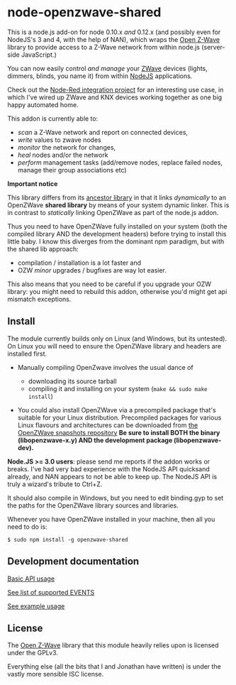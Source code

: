 node-openzwave-shared
=====================

This is a node.js add-on for node 0.10.x *and* 0.12.x (and possibly
even for NodeJS's 3 and 4, with the help of NAN), which wraps the [Open
Z-Wave](https://www.openzwave.com/) library to provide access to a
Z-Wave network from within node.js (server-side JavaScript.) 

You can now easily control *and manage* your [ZWave](http://www.z-wave.com/) devices
(lights, dimmers, blinds, you name it) from within [NodeJS](https://nodejs.org/) applications.

Check out the [Node-Red integration project](https://github.com/OpenZWave/node-red-contrib-openzwave)
for an interesting use case, in which I've wired up ZWave and KNX devices working together as
one big happy automated home.

This addon is currently able to:
- *scan* a Z-Wave network and report on connected devices,
- *write* values to zwave nodes
- *monitor* the network for changes,
- *heal* nodes and/or the network
- *perform* management tasks (add/remove nodes, replace failed nodes, manage their group associations etc)

**Important notice**

This library differs from its [ancestor library](https://github.com/jperkin/node-openzwave) 
in that it links *dynamically* to an OpenZWave **shared library** 
by means of your system dynamic linker. This is  in contrast to
*statically* linking OpenZWave as part of the node.js addon.

Thus you need to have OpenZWave fully installed on your system (both the
compiled library AND the development headers) before trying to install this little baby.
I know this diverges from the dominant npm paradigm, but with the shared lib approach:
  - compilation / installation is a lot faster and
  - OZW *minor* upgrades / bugfixes are way lot easier.

This also means that you need to be careful if you upgrade your
OZW library: you might need to rebuild this addon, otherwise you'd might
get api mismatch exceptions.

## Install

The module currently builds only on Linux (and Windows, but its untested).
On Linux you will need to ensure the OpenZWave library and headers are
installed first.

- Manually compiling OpenZwave involves the usual dance of
  - downloading its source tarball
  - compiling it and installing on your system (`make && sudo make install`)

- You could also install OpenZWave via a precompiled package that's suitable for your Linux distribution.
Precompiled packages for various Linux flavours and architectures can be downloaded
from [the OpenZWave snapshots repository](http://old.openzwave.com/snapshots/)
**Be sure to install BOTH the binary (libopenzwave-x.y) AND the development
package (libopenzwave-dev).**

**Node.JS >= 3.0 users**: please send me reports if the addon works or breaks. 
I've had very bad experience with the NodeJS API quicksand already, and NAN 
appears to not be able to keep up. The NodeJS API is truly a wizard's tribute to Ctrl+Z.

It should also compile in Windows, but you need to edit binding.gyp
to set the paths for the OpenZWave library sources and libraries.

Whenever you have OpenZWave installed in your machine, then all you need to do is:
```
$ sudo npm install -g openzwave-shared
```

## Development documentation

[Basic API usage](../master/README-api.md)

[See list of supported EVENTS](../master/README-events.md)

[See example usage](../master/README-example.md)


## License

The [Open Z-Wave](https://www.openzwave.com/) library that this
module heavily relies upon is licensed under the GPLv3.

Everything else (all the bits that I and Jonathan have written) 
is under the vastly more sensible ISC license.
